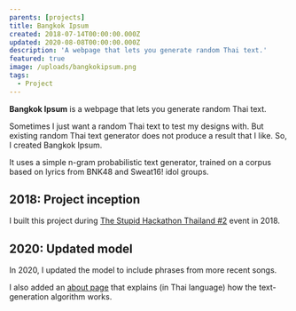 ```yaml
---
parents: [projects]
title: Bangkok Ipsum
created: 2018-07-14T00:00:00.000Z
updated: 2020-08-08T00:00:00.000Z
description: 'A webpage that lets you generate random Thai text.'
featured: true
image: /uploads/bangkokipsum.png
tags:
  - Project
---
```


**Bangkok Ipsum** is a webpage that lets you generate random Thai text.

Sometimes I just want a random Thai text to test my designs with.
But existing random Thai text generator does not produce a result that I like. So, I created Bangkok Ipsum.

It uses a simple n-gram probabilistic text generator, trained on a corpus based on lyrics from BNK48 and Sweat16! idol groups.

<template>
  <call-to-action href="https://bangkokipsum.app">
    Try it
  </call-to-action>
</template>

## 2018: Project inception

I built this project during [The Stupid Hackathon Thailand #2](https://web.facebook.com/events/d41d8cd9/the-stupid-hackathon-thailand-2/169587413711647/) event in 2018.

<template>
  <EmbedContainer :ratio="960 / 569">
    <iframe src="https://docs.google.com/presentation/d/e/2PACX-1vSx3ypVlNxcSyikQAW4-FslEqaXCPnBTk78MevDiuQAyUjFS3gp2Gz_8b7AfagPoMhtnC9jYUhoAjQ2/embed?start=false&loop=false&delayms=10000" frameborder="0" width="960" height="569" allowfullscreen="true" mozallowfullscreen="true" webkitallowfullscreen="true"></iframe>
  </EmbedContainer>
</template>

## 2020: Updated model

In 2020, I updated the model to include phrases from more recent songs.

<template>
  <FacebookEmbed>
    <div class="fb-post" data-colorscheme="dark" data-href="https://web.facebook.com/dtinth/posts/10215154955661429" data-show-text="true" data-width=""><blockquote cite="https://www.facebook.com/dtinth/posts/10215154955661429" class="fb-xfbml-parse-ignore"><p>เมื่อสองปีที่แล้วเคยทำเว็บ https://bangkokipsum.app/ เป็นเว็บไว้สร้างข้อความภาษาไทยมั่วๆ...</p>Posted by <a href="#" role="button">Thai Pangsakulyanont</a> on&nbsp;<a href="https://www.facebook.com/dtinth/posts/10215154955661429">Friday, August 7, 2020</a></blockquote></div>
  </FacebookEmbed>
</template>

I also added an [about page](https://bangkokipsum.app/about/) that explains (in Thai language) how the text-generation algorithm works.
